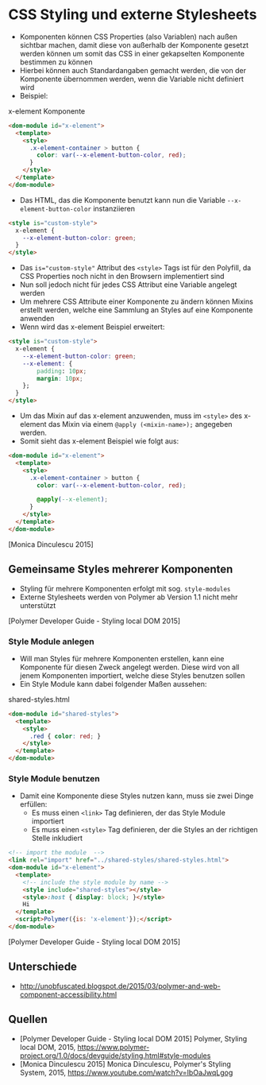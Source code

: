 # CSS Styling und externe Stylesheets

- Komponenten können CSS Properties (also Variablen) nach außen sichtbar machen, damit diese von außerhalb der Komponente gesetzt werden können um somit das CSS in einer gekapselten Komponente bestimmen zu können
- Hierbei können auch Standardangaben gemacht werden, die von der Komponente übernommen werden, wenn die Variable nicht definiert wird
- Beispiel:

x-element Komponente
```html
<dom-module id="x-element">
  <template>
    <style>
      .x-element-container > button {
        color: var(--x-element-button-color, red);
      }
    </style> 
  </template>
</dom-module>
```

- Das HTML, das die Komponente benutzt kann nun die Variable `--x-element-button-color` instanziieren

```html
<style is="custom-style">
  x-element {
    --x-element-button-color: green;
  }
</style>
```

- Das `is="custom-style"` Attribut des `<style>` Tags ist für den Polyfill, da CSS Properties noch nicht in den Browsern implementiert sind
- Nun soll jedoch nicht für jedes CSS Attribut eine Variable angelegt werden
- Um mehrere CSS Attribute einer Komponente zu ändern können Mixins erstellt werden, welche eine Sammlung an Styles auf eine Komponente anwenden
- Wenn wird das x-element Beispiel erweitert:

```html
<style is="custom-style">
  x-element {
    --x-element-button-color: green;
    --x-element: {
        padding: 10px;
        margin: 10px;
    };
  }
</style>
```

- Um das Mixin auf das x-element anzuwenden, muss im `<style>` des x-element das Mixin via einem `@apply (<mixin-name>);` angegeben werden.
- Somit sieht das x-element Beispiel wie folgt aus:

```html
<dom-module id="x-element">
  <template>
    <style>
      .x-element-container > button {
        color: var(--x-element-button-color, red);

        @apply(--x-element);
      }
    </style> 
  </template>
</dom-module>
```

[Monica Dinculescu 2015]

## Gemeinsame Styles mehrerer Komponenten

- Styling für mehrere Komponenten erfolgt mit sog. `style-modules`
- Externe Stylesheets werden von Polymer ab Version 1.1 nicht mehr unterstützt

[Polymer Developer Guide - Styling local DOM 2015]


### Style Module anlegen

- Will man Styles für mehrere Komponenten erstellen, kann eine Komponente für diesen Zweck angelegt werden. Diese wird von all jenem Komponenten importiert, welche diese Styles benutzen sollen
- Ein Style Module kann dabei folgender Maßen aussehen:

shared-styles.html
```html
<dom-module id="shared-styles">
  <template>
    <style>
      .red { color: red; }
    </style> 
  </template>
</dom-module>
```


### Style Module benutzen

- Damit eine Komponente diese Styles nutzen kann, muss sie zwei Dinge erfüllen:
    + Es muss einen `<link>` Tag definieren, der das Style Module importiert
    + Es muss einen `<style>` Tag definieren, der die Styles an der richtigen Stelle inkludiert

```html
<!-- import the module  -->
<link rel="import" href="../shared-styles/shared-styles.html">
<dom-module id="x-element">
  <template>
    <!-- include the style module by name -->
    <style include="shared-styles"></style>
    <style>:host { display: block; }</style>
    Hi
  </template>
  <script>Polymer({is: 'x-element'});</script>
</dom-module>
```

[Polymer Developer Guide - Styling local DOM 2015]


## Unterschiede

- http://unobfuscated.blogspot.de/2015/03/polymer-and-web-component-accessibility.html


## Quellen

- [Polymer Developer Guide - Styling local DOM 2015] Polymer, Styling local DOM, 2015, https://www.polymer-project.org/1.0/docs/devguide/styling.html#style-modules
- [Monica Dinculescu 2015] Monica Dinculescu, Polymer's Styling System, 2015, https://www.youtube.com/watch?v=IbOaJwqLgog
